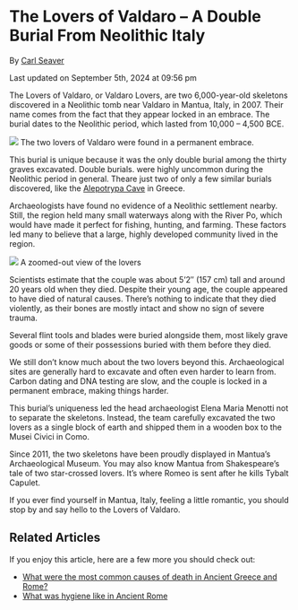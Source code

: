 # The Lovers of Valdaro – A Double Burial From Neolithic Italy

By [Carl Seaver](https://www.historydefined.net/author/historydefined_y7dh75/ "View all posts by Carl Seaver")

Last updated on September 5th, 2024 at 09:56 pm

The Lovers of Valdaro, or Valdaro Lovers, are two 6,000-year-old skeletons discovered in a Neolithic tomb near Valdaro in Mantua, Italy, in 2007. Their name comes from the fact that they appear locked in an embrace. The burial dates to the Neolithic period, which lasted from 10,000 – 4,500 BCE.

![](https://www.historydefined.net/wp-content/uploads/2023/01/Lovers-of-Valdaro-768x1024.jpeg)
The two lovers of Valdaro were found in a permanent embrace.

This burial is unique because it was the only double burial among the thirty graves excavated. Double burials. were highly uncommon during the Neolithic period in general. Theare just two of only a few similar burials discovered, like the [Alepotrypa Cave](https://www.nationalgeographic.com/history/article/150220-embracing-skeletons-greece-diros-alepotrypa-cave-archaeology) in Greece.

Archaeologists have found no evidence of a Neolithic settlement nearby. Still, the region held many small waterways along with the River Po, which would have made it perfect for fishing, hunting, and farming. These factors led many to believe that a large, highly developed community lived in the region.

![](https://www.historydefined.net/wp-content/uploads/2023/01/Mantua2.jpeg)
A zoomed-out view of the lovers

Scientists estimate that the couple was about 5’2″ (157 cm) tall and around 20 years old when they died. Despite their young age, the couple appeared to have died of natural causes. There’s nothing to indicate that they died violently, as their bones are mostly intact and show no sign of severe trauma. 

Several flint tools and blades were buried alongside them, most likely grave goods or some of their possessions buried with them before they died.

We still don’t know much about the two lovers beyond this. Archaeological sites are generally hard to excavate and often even harder to learn from. Carbon dating and DNA testing are slow, and the couple is locked in a permanent embrace, making things harder.  

This burial’s uniqueness led the head archaeologist Elena Maria Menotti not to separate the skeletons. Instead, the team carefully excavated the two lovers as a single block of earth and shipped them in a wooden box to the Musei Civici in Como. 

Since 2011, the two skeletons have been proudly displayed in Mantua’s Archaeological Museum. You may also know Mantua from Shakespeare’s tale of two star-crossed lovers. It’s where Romeo is sent after he kills Tybalt Capulet.

If you ever find yourself in Mantua, Italy, feeling a little romantic, you should stop by and say hello to the Lovers of Valdaro. 

## Related Articles

If you enjoy this article, here are a few more you should check out:

*   [What were the most common causes of death in Ancient Greece and Rome?](https://www.historydefined.net/death-in-ancient-greece-and-rome/)
*   [What was hygiene like in Ancient Rome](https://www.historydefined.net/roman-hygiene/)